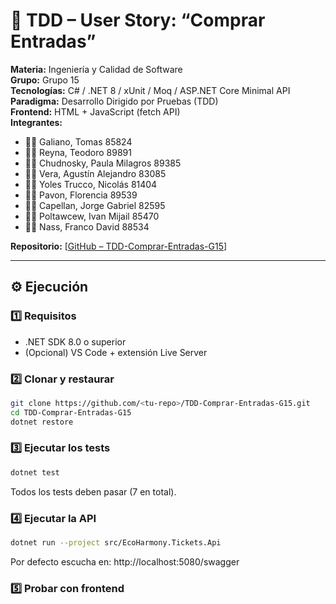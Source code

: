 # 🧩 TDD – User Story: “Comprar Entradas”

**Materia:** Ingeniería y Calidad de Software  
**Grupo:** Grupo 15  
**Tecnologías:** C# / .NET 8 / xUnit / Moq / ASP.NET Core Minimal API  
**Paradigma:** Desarrollo Dirigido por Pruebas (TDD)  
**Frontend:** HTML + JavaScript (fetch API)  
**Integrantes:**
- 👨‍💻 Galiano, Tomas 85824
- 👨‍💻 Reyna, Teodoro 89891
- 👩‍💻 Chudnosky, Paula Milagros 89385
- 👨‍💻 Vera, Agustín Alejandro 83085
- 👨‍💻 Yoles Trucco, Nicolás 81404
- 👩‍💻 Pavon, Florencia 89539
- 👨‍💻 Capellan, Jorge Gabriel 82595
- 👨‍💻 Poltawcew, Ivan Mijail 85470
- 👨‍💻 Nass, Franco David 88534
  
**Repositorio:** [[GitHub – TDD-Comprar-Entradas-G15](https://github.com/paulachudnosky/TDD-Comprar-Entradas-G15)]

---

## ⚙️ Ejecución

### 1️⃣ Requisitos
- .NET SDK 8.0 o superior  
- (Opcional) VS Code + extensión Live Server

### 2️⃣ Clonar y restaurar
```bash
git clone https://github.com/<tu-repo>/TDD-Comprar-Entradas-G15.git
cd TDD-Comprar-Entradas-G15
dotnet restore
```

### 3️⃣ Ejecutar los tests
```bash
dotnet test
```
Todos los tests deben pasar (7 en total).

### 4️⃣ Ejecutar la API
```bash
dotnet run --project src/EcoHarmony.Tickets.Api
```
Por defecto escucha en:
http://localhost:5080/swagger

### 5️⃣ Probar con frontend
